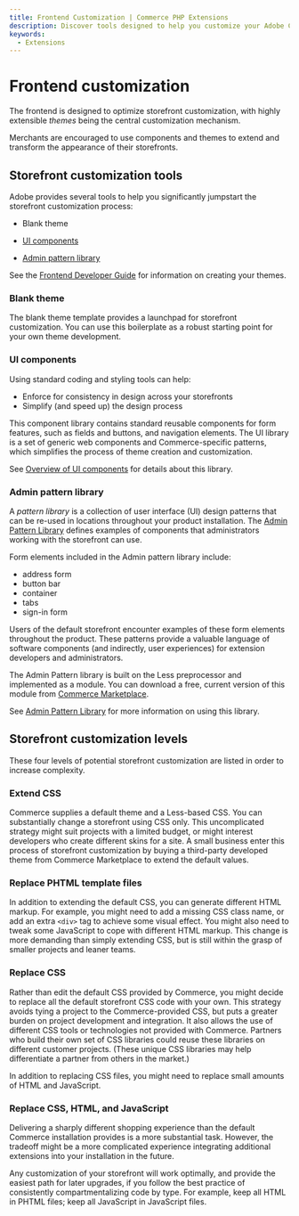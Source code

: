 ```yaml
---
title: Frontend Customization | Commerce PHP Extensions
description: Discover tools designed to help you customize your Adobe Commerce or Magento Open Source storefront.
keywords:
  - Extensions
---
```


# Frontend customization

The frontend is designed to optimize storefront customization, with highly extensible *themes* being the central customization mechanism.

Merchants are encouraged to use components and themes to extend and transform the appearance of their storefronts.

## Storefront customization tools

Adobe provides several tools to help you significantly jumpstart the storefront customization process:

*  Blank theme

*  [UI components](https://developer.adobe.com/commerce/frontend-core/ui-components/)

*  [Admin pattern library](https://developer.adobe.com/commerce/admin-developer/pattern-library/)

See the [Frontend Developer Guide](https://developer.adobe.com/commerce/frontend-core/guide/) for information on creating your themes.

### Blank theme

The blank theme template provides a launchpad for storefront customization. You can use this boilerplate as a robust starting point for your own theme development.

### UI components

Using standard coding and styling tools can help:

*  Enforce for consistency in design across your storefronts
*  Simplify (and speed up) the design process

This component library contains standard reusable components for form features, such as fields and buttons, and navigation elements. The UI library is a set of generic web components and Commerce-specific patterns, which simplifies the process of theme creation and customization.

See [Overview of UI components](https://developer.adobe.com/commerce/frontend-core/ui-components/) for details about this library.

### Admin pattern library

A *pattern library* is a collection of user interface (UI) design patterns that can be re-used in locations throughout your product installation. The [Admin Pattern Library](https://developer.adobe.com/commerce/admin-developer/pattern-library/) defines examples of components that administrators working with the storefront can use.

Form elements included in the Admin pattern library include:

*  address form
*  button bar
*  container
*  tabs
*  sign-in form

Users of the default storefront encounter examples of these form elements throughout the product. These patterns provide a valuable language of software components (and indirectly, user experiences) for extension developers and administrators.

The Admin Pattern library is built on the Less preprocessor and implemented as a module. You can download a free, current version of this module from [Commerce Marketplace](https://commercemarketplace.adobe.com/).

See [Admin Pattern Library](https://developer.adobe.com/commerce/admin-developer/pattern-library/) for more information on using this library.

## Storefront customization levels

These four levels of potential storefront customization are listed in order to increase complexity.

### Extend CSS

Commerce supplies a default theme and a Less-based CSS. You can substantially change a storefront using CSS only. This uncomplicated strategy might suit projects with a limited budget, or might interest developers who create different skins for a site. A small business enter this process of storefront customization by buying a third-party developed theme from Commerce Marketplace to extend the default values.

### Replace PHTML template files

In addition to extending the default CSS, you can generate different HTML markup. For example, you might need to add a missing CSS class name, or add an extra `<div>` tag to achieve some visual effect. You might also need to tweak some JavaScript to cope with different HTML markup. This change is more demanding than simply extending CSS, but is still within the grasp of smaller projects and leaner teams.

### Replace CSS

Rather than edit the default CSS provided by Commerce, you might decide to replace all the default storefront CSS code with your own. This strategy avoids tying a project to the Commerce-provided CSS, but puts a greater burden on project development and integration. It also allows the use of different CSS tools or technologies not provided with Commerce. Partners who build their own set of CSS libraries could reuse these libraries on different customer projects. (These unique CSS libraries may help differentiate a partner from others in the market.)

In addition to replacing CSS files, you might need to replace small amounts of HTML and JavaScript.

### Replace CSS, HTML, and JavaScript

Delivering a sharply different shopping experience than the default Commerce installation provides is a more substantial task. However, the tradeoff might be a more complicated experience integrating additional extensions into your installation in the future.

<InlineAlert variant="success" slots="text"/>

Any customization of your storefront will work optimally, and provide the easiest path for later upgrades, if you follow the best practice of consistently compartmentalizing code by type. For example, keep all HTML in PHTML files; keep all JavaScript in JavaScript files.

